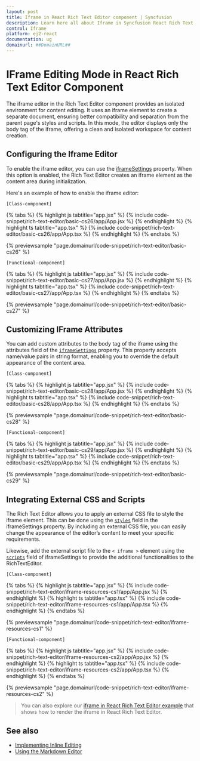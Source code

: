 ```yaml
---
layout: post
title: Iframe in React Rich Text Editor component | Syncfusion
description: Learn here all about Iframe in Syncfusion React Rich Text Editor component of Syncfusion Essential JS 2 and more.
control: Iframe 
platform: ej2-react
documentation: ug
domainurl: ##DomainURL##
---
```


# IFrame Editing Mode in React Rich Text Editor Component

The iframe editor in the Rich Text Editor component provides an isolated environment for content editing. It uses an iframe element to create a separate document, ensuring better compatibility and separation from the parent page's styles and scripts. In this mode, the editor displays only the body tag of the iframe, offering a clean and isolated workspace for content creation.

## Configuring the Iframe Editor

To enable the iframe editor, you can use the [iframeSettings](https://ej2.syncfusion.com/react/documentation/api/rich-text-editor/#iframesettings) property. When this option is enabled, the Rich Text Editor creates an iframe element as the content area during initialization.

Here's an example of how to enable the iframe editor:

`[Class-component]`

{% tabs %}
{% highlight js tabtitle="app.jsx" %}
{% include code-snippet/rich-text-editor/basic-cs26/app/App.jsx %}
{% endhighlight %}
{% highlight ts tabtitle="app.tsx" %}
{% include code-snippet/rich-text-editor/basic-cs26/app/App.tsx %}
{% endhighlight %}
{% endtabs %}

 {% previewsample "page.domainurl/code-snippet/rich-text-editor/basic-cs26" %}

`[Functional-component]`

{% tabs %}
{% highlight js tabtitle="app.jsx" %}
{% include code-snippet/rich-text-editor/basic-cs27/app/App.jsx %}
{% endhighlight %}
{% highlight ts tabtitle="app.tsx" %}
{% include code-snippet/rich-text-editor/basic-cs27/app/App.tsx %}
{% endhighlight %}
{% endtabs %}

 {% previewsample "page.domainurl/code-snippet/rich-text-editor/basic-cs27" %}

## Customizing IFrame Attributes

You can add custom attributes to the body tag of the iframe using the attributes field of the [`iframeSettings`](https://ej2.syncfusion.com/react/documentation/api/rich-text-editor/#iframesettings) property. This property accepts name/value pairs in string format, enabling you to override the default appearance of the content area.

`[Class-component]`

{% tabs %}
{% highlight js tabtitle="app.jsx" %}
{% include code-snippet/rich-text-editor/basic-cs28/app/App.jsx %}
{% endhighlight %}
{% highlight ts tabtitle="app.tsx" %}
{% include code-snippet/rich-text-editor/basic-cs28/app/App.tsx %}
{% endhighlight %}
{% endtabs %}

 {% previewsample "page.domainurl/code-snippet/rich-text-editor/basic-cs28" %}

`[Functional-component]`

{% tabs %}
{% highlight js tabtitle="app.jsx" %}
{% include code-snippet/rich-text-editor/basic-cs29/app/App.jsx %}
{% endhighlight %}
{% highlight ts tabtitle="app.tsx" %}
{% include code-snippet/rich-text-editor/basic-cs29/app/App.tsx %}
{% endhighlight %}
{% endtabs %}

 {% previewsample "page.domainurl/code-snippet/rich-text-editor/basic-cs29" %}

## Integrating External CSS and Scripts

The Rich Text Editor allows you to apply an external CSS file to style the iframe element. This can be done using the [`styles`](https://ej2.syncfusion.com/react/documentation/api/rich-text-editor/#iframesettings) field in the iframeSettings property. By including an external CSS file, you can easily change the appearance of the editor’s content to meet your specific requirements.

Likewise, add the external script file to the `< iframe >` element using the [`scripts`](https://ej2.syncfusion.com/react/documentation/api/rich-text-editor/#iframesettings) field of iframeSettings to provide the additional functionalities to the RichTextEditor.

`[Class-component]`

{% tabs %}
{% highlight js tabtitle="app.jsx" %}
{% include code-snippet/rich-text-editor/iframe-resources-cs1/app/App.jsx %}
{% endhighlight %}
{% highlight ts tabtitle="app.tsx" %}
{% include code-snippet/rich-text-editor/iframe-resources-cs1/app/App.tsx %}
{% endhighlight %}
{% endtabs %}

 {% previewsample "page.domainurl/code-snippet/rich-text-editor/iframe-resources-cs1" %}

`[Functional-component]`

{% tabs %}
{% highlight js tabtitle="app.jsx" %}
{% include code-snippet/rich-text-editor/iframe-resources-cs2/app/App.jsx %}
{% endhighlight %}
{% highlight ts tabtitle="app.tsx" %}
{% include code-snippet/rich-text-editor/iframe-resources-cs2/app/App.tsx %}
{% endhighlight %}
{% endtabs %}

{% previewsample "page.domainurl/code-snippet/rich-text-editor/iframe-resources-cs2" %}

> You can also explore our [iframe in React Rich Text Editor example](https://ej2.syncfusion.com/react/demos/#/material/rich-text-editor/iframe) that shows how to render the iframe in React Rich Text Editor.

## See also

* [Implementing Inline Editing](https://ej2.syncfusion.com/react/documentation/rich-text-editor/inline-editing)
* [Using the Markdown Editor](https://ej2.syncfusion.com/react/documentation/rich-text-editor/markdown)
